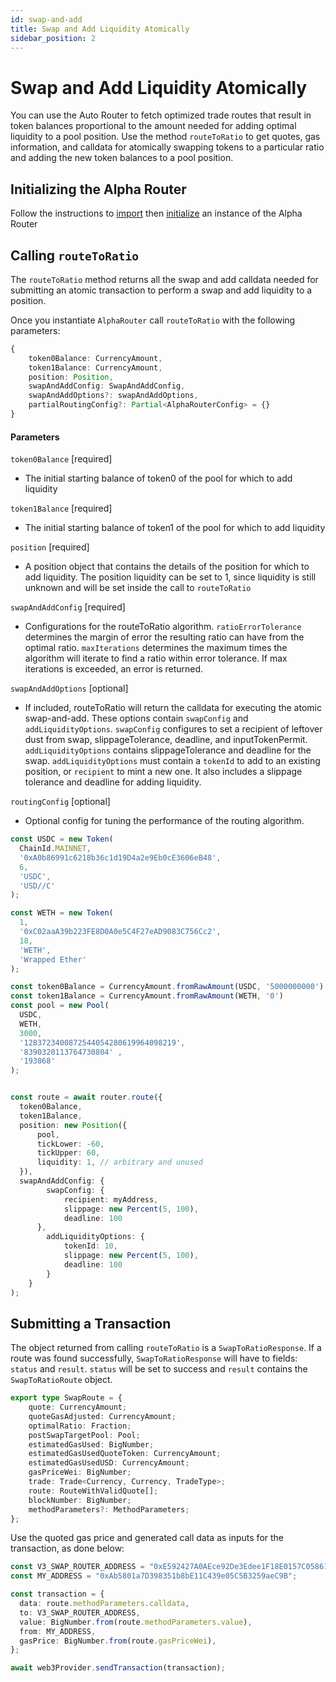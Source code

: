 ```yaml
---
id: swap-and-add
title: Swap and Add Liquidity Atomically
sidebar_position: 2
---
```


# Swap and Add Liquidity Atomically

You can use the Auto Router to fetch optimized trade routes that result in token balances proportional to the amount needed for adding optimal liquidity to a pool position. Use the method `routeToRatio` to get quotes, gas information, and calldata for atomically swapping tokens to a particular ratio and adding the new token balances to a pool position.

## Initializing the Alpha Router

Follow the instructions to [import](https://docs.uniswap.org/sdk/guides/auto-router/quick-start#importing-the-package) then [initialize](https://docs.uniswap.org/sdk/guides/auto-router/quick-start#initializing-the-alpharouter) an instance of the Alpha Router

## Calling `routeToRatio`

The `routeToRatio` method returns all the swap and add calldata needed for submitting an atomic transaction to perform a swap and add liquidity to a position.

Once you instantiate `AlphaRouter` call `routeToRatio` with the following parameters:

```typescript
{
	token0Balance: CurrencyAmount,
	token1Balance: CurrencyAmount,
	position: Position,
	swapAndAddConfig: SwapAndAddConfig,
	swapAndAddOptions?: swapAndAddOptions,
	partialRoutingConfig?: Partial<AlphaRouterConfig> = {}
}
```

#### Parameters

`token0Balance` [required]

- The initial starting balance of token0 of the pool for which to add liquidity

`token1Balance` [required]

- The initial starting balance of token1 of the pool for which to add liquidity

`position` [required]

- A position object that contains the details of the position for which to add liquidity. The position liquidity can be set to 1, since liquidity is still unknown and will be set inside the call to `routeToRatio`

`swapAndAddConfig` [required]

- Configurations for the routeToRatio algorithm. `ratioErrorTolerance` determines the margin of error the resulting ratio can have from the optimal ratio. `maxIterations` determines the maximum times the algorithm will iterate to find a ratio within error tolerance. If max iterations is exceeded, an error is returned.

`swapAndAddOptions` [optional]

- If included, routeToRatio will return the calldata for executing the atomic swap-and-add. These options contain `swapConfig` and `addLiquidityOptions`. `swapConfig` configures to set a recipient of leftover dust from swap, slippageTolerance, deadline, and inputTokenPermit. `addLiquidityOptions` contains slippageTolerance and deadline for the swap. `addLiquidityOptions` must contain a `tokenId` to add to an existing position, or `recipient` to mint a new one. It also includes a slippage tolerance and deadline for adding liquidity.

`routingConfig` [optional]

- Optional config for tuning the performance of the routing algorithm.

```typescript
const USDC = new Token(
  ChainId.MAINNET,
  '0xA0b86991c6218b36c1d19D4a2e9Eb0cE3606eB48',
  6,
  'USDC',
  'USD//C'
);

const WETH = new Token(
  1,
  '0xC02aaA39b223FE8D0A0e5C4F27eAD9083C756Cc2',
  18,
  'WETH',
  'Wrapped Ether'
);

const token0Balance = CurrencyAmount.fromRawAmount(USDC, '5000000000')
const token1Balance = CurrencyAmount.fromRawAmount(WETH, '0')
const pool = new Pool(
  USDC,
  WETH,
  3000,
  '1283723400872544054280619964098219',
  '8390320113764730804' ,
  '193868'
);


const route = await router.route({
  token0Balance,
  token1Balance,
  position: new Position({
      pool,
      tickLower: -60,
      tickUpper: 60,
      liquidity: 1, // arbitrary and unused
  }),
  swapAndAddConfig: {
		swapConfig: {
			recipient: myAddress,
			slippage: new Percent(5, 100),
			deadline: 100
	  },
		addLiquidityOptions: {
			tokenId: 10,
			slippage: new Percent(5, 100),
			deadline: 100
		}
	}
);
```

## Submitting a Transaction

The object returned from calling `routeToRatio` is a `SwapToRatioResponse`. If a route was found successfully, `SwapToRatioResponse` will have to fields: `status` and `result`. `status` will be set to success and `result` contains the `SwapToRatioRoute` object.

```typescript
export type SwapRoute = {
	quote: CurrencyAmount;
	quoteGasAdjusted: CurrencyAmount;
	optimalRatio: Fraction;
	postSwapTargetPool: Pool;
	estimatedGasUsed: BigNumber;
	estimatedGasUsedQuoteToken: CurrencyAmount;
	estimatedGasUsedUSD: CurrencyAmount;
	gasPriceWei: BigNumber;
	trade: Trade<Currency, Currency, TradeType>;
	route: RouteWithValidQuote[];
	blockNumber: BigNumber;
	methodParameters?: MethodParameters;
};
```

Use the quoted gas price and generated call data as inputs for the transaction, as done below:

```typescript
const V3_SWAP_ROUTER_ADDRESS = "0xE592427A0AEce92De3Edee1F18E0157C05861564";
const MY_ADDRESS = "0xAb5801a7D398351b8bE11C439e05C5B3259aeC9B";

const transaction = {
  data: route.methodParameters.calldata,
  to: V3_SWAP_ROUTER_ADDRESS,
  value: BigNumber.from(route.methodParameters.value),
  from: MY_ADDRESS,
  gasPrice: BigNumber.from(route.gasPriceWei),
};

await web3Provider.sendTransaction(transaction);
```
